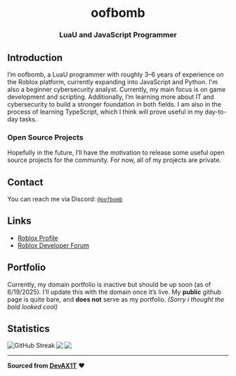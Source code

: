 <div align="center">
    <h1>oofbomb</h1>
    <h3><b>LuaU and JavaScript Programmer</b></h3>
</div>

## Introduction
I’m oofbomb, a LuaU programmer with roughly 3–6 years of experience on the Roblox platform, currently expanding into JavaScript and Python. I'm also a beginner cybersecurity analyst. Currently, my main focus is on game development and scripting. Additionally, I’m learning more about IT and cybersecurity to build a stronger foundation in both fields. I am also in the process of learning TypeScript, which I think will prove useful in my day-to-day tasks.

### Open Source Projects
Hopefully in the future, I’ll have the motivation to release some useful open source projects for the community. For now, all of my projects are private.

## Contact
You can reach me via Discord: [`@oofbomb`](discord.com/users/1160424627521212417)

## Links
* [Roblox Profile](https://www.roblox.com/users/294476650/profile)
* [Roblox Developer Forum](https://devforum.roblox.com/u/smartabity1)

## Portfolio
Currently, my domain portfolio is inactive but should be up soon (as of 6/19/2025). I’ll update this with the domain once it’s live.
My **public** github page is quite bare, and **does not** serve as my portfolio.
*(Sorry i thought the bold looked cool)*

## Statistics
<img align="left" src="https://github-readme-streak-stats.herokuapp.com?user=meatballsong1&theme=tokyonight-duo&hide_border=true" alt="GitHub Streak" />
<img align="left" src="https://github-readme-stats.vercel.app/api/top-langs/?username=meatballsong1&layout=compact&bg_color=00000000&text_color=808080&hide_border=true" />
<img align="left" src="https://github-readme-stats.vercel.app/api?username=meatballsong1&count_private=true&show_icons=true&bg_color=00000000&text_color=808080&hide_border=true" />

<br clear="left" />


---

**Sourced from [DevAX1T](https://github.com/DevAX1T)** ❤️
